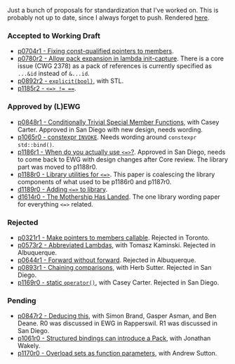Just a bunch of proposals for standardization that I've worked on. This is probably not up to date, since I always forget to push. Rendered [here](https://brevzin.github.io/cpp_proposals).

### Accepted to Working Draft

- [p0704r1 - Fixing const-qualified pointers to members](0704_const_qual_pmfs/p0704r1.html).
- [p0780r2 - Allow pack expansion in lambda init-capture](0780_lambda_pack_capture/p0780r2.html). There is a core issue (CWG 2378) as a pack of references is currently specified as `...&id` instead of `&...id`.
- [p0892r2 - `explicit(bool)`](0892_explicit_bool/p0892r2.html), with STL. 
- [p1185r2 - `<=> != ==`](118x_spaceship/p1185r2.html).

### Approved by (L)EWG

- [p0848r1 - Conditionally Trivial Special Member Functions](0848_special_members/p0848r1.html), with Casey Carter. Approved in San Diego with new design, needs wording.
- [p1065r0 - constexpr `INVOKE`](1065_constexpr_invoke/p1065r0.html). Needs wording around `constexpr std::bind()`.
- [p1186r1 - When do you actually use `<=>`?](118x_spaceship/p1186r1.html). Approved in San Diego, needs to come back to EWG with design changes after Core review. The library part was moved to p1188r0.
- [p1188r0 - Library utilities for `<=>`](118x_spaceship/p1188r0.html). This paper is coalescing the library components of what used to be p1186r0 and p1187r0.
- [d1189r0 - Adding `<=>` to library](118x_spaceship/d1189r0.html).
- [d1614r0 - The Mothership Has Landed](118x_spaceship/d1614r0.html). The one library wording paper for everything `<=>` related.

### Rejected

- [p0321r1 - Make pointers to members callable](0312_pointers_to_members/p0312r1.html). Rejected in Toronto.
- [p0573r2 - Abbreviated Lambdas](0573_abbrev_lambdas/p0573r2.html), with Tomasz Kaminski. Rejected in Albuquerque.
- [p0644r1 - Forward without forward](0644_fwd/p0644r1.html). Rejected in Albuquerque.
- [p0893r1 - Chaining comparisons](0893_chain_comparisons/p0893r1.html), with Herb Sutter. Rejected in San Diego.
- [p1169r0 - static `operator()`](1169_static_call/p1169r0.html), with Casey Carter. Rejected in San Diego.

### Pending

- [p0847r2 - Deducing this](0847_deducing_this/p0847r2.html), with Simon Brand, Gasper Asman, and Ben Deane. R0 was discussed in EWG in Rapperswil. R1 was discussed in San Diego. 
- [p1061r0 - Structured bindings can introduce a Pack](1061_sb_pack/p1061r0.html), with Jonathan Wakely.
- [p1170r0 - Overload sets as function parameters](1170_overload_sets/p1170r0.html), with Andrew Sutton.
